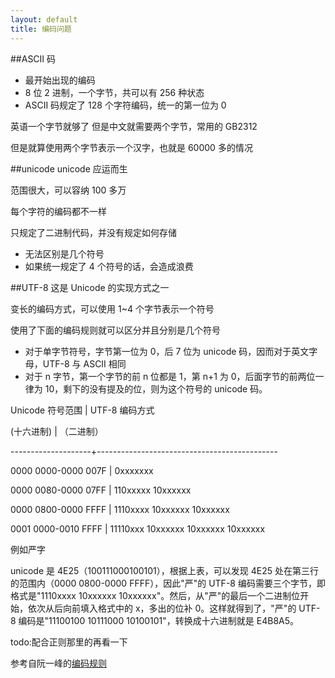 ```yaml
---
layout: default
title: 编码问题
---
```


##ASCII 码

- 最开始出现的编码
- 8 位 2 进制，一个字节，共可以有 256 种状态
- ASCII 码规定了 128 个字符编码，统一的第一位为 0

英语一个字节就够了
但是中文就需要两个字节，常用的 GB2312

但是就算使用两个字节表示一个汉字，也就是 60000 多的情况

##unicode
unicode 应运而生

范围很大，可以容纳 100 多万

每个字符的编码都不一样

只规定了二进制代码，并没有规定如何存储

- 无法区别是几个符号
- 如果统一规定了 4 个符号的话，会造成浪费

##UTF-8
这是 Unicode 的实现方式之一

变长的编码方式，可以使用 1~4 个字节表示一个符号

使用了下面的编码规则就可以区分并且分别是几个符号

- 对于单字节符号，字节第一位为 0，后 7 位为 unicode 码，因而对于英文字母，UTF-8 与 ASCII 相同
- 对于 n 字节，第一个字节的前 n 位都是 1，第 n+1 为 0，后面字节的前两位一律为 10，剩下的没有提及的位，则为这个符号的 unicode 码。

Unicode 符号范围 | UTF-8 编码方式

(十六进制) | （二进制）

--------------------+---------------------------------------------

0000 0000-0000 007F | 0xxxxxxx

0000 0080-0000 07FF | 110xxxxx 10xxxxxx

0000 0800-0000 FFFF | 1110xxxx 10xxxxxx 10xxxxxx

0001 0000-0010 FFFF | 11110xxx 10xxxxxx 10xxxxxx 10xxxxxx

例如严字

unicode 是 4E25（100111000100101），根据上表，可以发现 4E25 处在第三行的范围内（0000 0800-0000 FFFF），因此"严"的 UTF-8 编码需要三个字节，即格式是"1110xxxx 10xxxxxx 10xxxxxx"。然后，从"严"的最后一个二进制位开始，依次从后向前填入格式中的 x，多出的位补 0。这样就得到了，"严"的 UTF-8 编码是"11100100 10111000 10100101"，转换成十六进制就是 E4B8A5。

todo:配合正则那里的再看一下

参考自阮一峰的[编码规则](http://www.ruanyifeng.com/blog/2007/10/ascii_unicode_and_utf-8.html)
